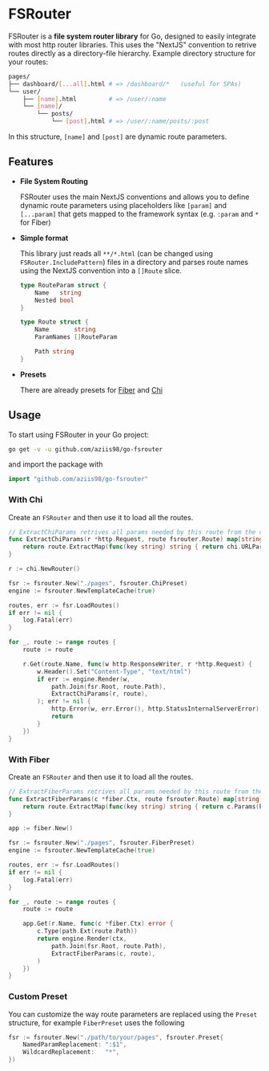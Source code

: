# FSRouter

FSRouter is a **file system router library** for Go, designed to easily integrate with most http router libraries. This uses the "NextJS" convention to retrive routes directly as a directory-file hierarchy. Example directory structure for your routes:

```bash shell
pages/
├── dashboard/[...all].html # => /dashboard/*   (useful for SPAs)
└── user/
    ├── [name].html         # => /user/:name
    └── [name]/
        └── posts/
            └── [post].html # => /user/:name/posts/:post
```

In this structure, `[name]` and `[post]` are dynamic route parameters.

## Features

- **File System Routing**

    FSRouter uses the main NextJS conventions and allows you to define dynamic route parameters using placeholders like `[param]` and `[...param]` that gets mapped to the framework syntax (e.g. `:param` and `*` for Fiber)

- **Simple format**

    This library just reads all `**/*.html` (can be changed using `FSRouter.IncludePattern`) files in a directory and parses route names using the NextJS convention into a `[]Route` slice.

    ```go
    type RouteParam struct {
        Name   string
        Nested bool
    }

    type Route struct {
        Name       string
        ParamNames []RouteParam

        Path string
    }
    ```

- **Presets** 

    There are already presets for [Fiber](https://github.com/gofiber/fiber) and [Chi](https://github.com/go-chi/chi)

## Usage

To start using FSRouter in your Go project:

```bash shell
go get -v -u github.com/aziis98/go-fsrouter
```

and import the package with

```go
import "github.com/aziis98/go-fsrouter"
```

### With Chi

Create an `FSRouter` and then use it to load all the routes.

```go
// ExtractChiParams retrives all params needed by this route from the current context
func ExtractChiParams(r *http.Request, route fsrouter.Route) map[string]string {
    return route.ExtractMap(func(key string) string { return chi.URLParam(r, key) })
}

```

```go
r := chi.NewRouter()

fsr := fsrouter.New("./pages", fsrouter.ChiPreset)
engine := fsrouter.NewTemplateCache(true)

routes, err := fsr.LoadRoutes()
if err != nil {
    log.Fatal(err)
}

for _, route := range routes {
    route := route

    r.Get(route.Name, func(w http.ResponseWriter, r *http.Request) {
        w.Header().Set("Content-Type", "text/html")
        if err := engine.Render(w, 
            path.Join(fsr.Root, route.Path), 
            ExtractChiParams(r, route),
        ); err != nil {
            http.Error(w, err.Error(), http.StatusInternalServerError)
            return
        }
    })
}
```

### With Fiber

Create an `FSRouter` and then use it to load all the routes.

```go
// ExtractFiberParams retrives all params needed by this route from the current context
func ExtractFiberParams(c *fiber.Ctx, route fsrouter.Route) map[string]string {
    return route.ExtractMap(func(key string) string { return c.Params(key) })
}
```

```go
app := fiber.New()

fsr := fsrouter.New("./pages", fsrouter.FiberPreset)
engine := fsrouter.NewTemplateCache(true)

routes, err := fsr.LoadRoutes()
if err != nil {
    log.Fatal(err)
}

for _, route := range routes {
    route := route

    app.Get(r.Name, func(c *fiber.Ctx) error {
        c.Type(path.Ext(route.Path))
        return engine.Render(ctx, 
            path.Join(fsr.Root, route.Path), 
            ExtractFiberParams(c, route),
        )
    })
}
```

### Custom Preset

You can customize the way route parameters are replaced using the `Preset` structure, for example `FiberPreset` uses the following

```go
fsr := fsrouter.New("./path/to/your/pages", fsrouter.Preset{
    NamedParamReplacement: ":$1",
    WildcardReplacement:   "*",
})
```
